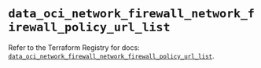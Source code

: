 # `data_oci_network_firewall_network_firewall_policy_url_list`

Refer to the Terraform Registry for docs: [`data_oci_network_firewall_network_firewall_policy_url_list`](https://registry.terraform.io/providers/hashicorp/oci/7.19.0/docs/data-sources/network_firewall_network_firewall_policy_url_list).
